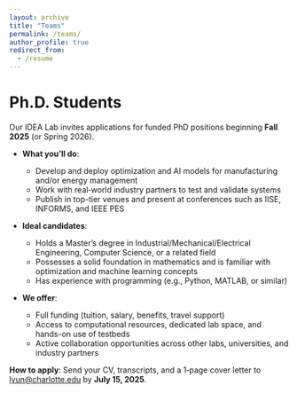 ```yaml
---
layout: archive
title: "Teams"
permalink: /teams/
author_profile: true
redirect_from:
  - /resume
---
```


Ph.D. Students
======

Our IDEA Lab invites applications for funded PhD positions beginning __Fall 2025__ (or Spring 2026).

* __What you’ll do__:
  *	Develop and deploy optimization and AI models for manufacturing and/or energy management
  *	Work with real‑world industry partners to test and validate systems
  *	Publish in top-tier venues and present at conferences such as IISE, INFORMS, and IEEE PES

* __Ideal candidates__:
  *	Holds a Master’s degree in Industrial/Mechanical/Electrical Engineering, Computer Science, or a related field
  *	Possesses a solid foundation in mathematics and is familiar with optimization and machine learning concepts
  *	Has experience with programming (e.g., Python, MATLAB, or similar)

* __We offer__:
  *	Full funding (tuition, salary, benefits, travel support)
  *	Access to computational resources, dedicated lab space, and hands-on use of testbeds
  *	Active collaboration opportunities across other labs, universities, and industry partners

__How to apply__: Send your CV, transcripts, and a 1‑page cover letter to <a href="mailto:lyun@charlotte.edu">lyun@charlotte.edu</a> by __July 15, 2025__.